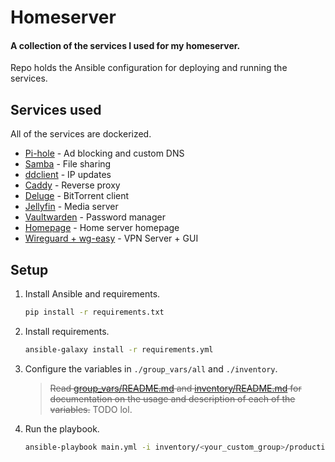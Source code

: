 Homeserver
==========

#### A collection of the services I used for my homeserver.

Repo holds the Ansible configuration for deploying and running the services.

## Services used

All of the services are dockerized.

- [Pi-hole](https://pi-hole.net/) - Ad blocking and custom DNS
- [Samba](https://www.samba.org/) - File sharing
- [ddclient](https://ddclient.net/) - IP updates
- [Caddy](https://caddyserver.com/) - Reverse proxy
- [Deluge](https://deluge-torrent.org/) - BitTorrent client
- [Jellyfin](https://jellyfin.org/) - Media server
- [Vaultwarden](https://github.com/dani-garcia/vaultwarden) - Password manager
- [Homepage](https://gethomepage.dev/) - Home server homepage
- [Wireguard + wg-easy](https://github.com/wg-easy/wg-easy) - VPN Server + GUI

## Setup

1. Install Ansible and requirements.
   ```bash
   pip install -r requirements.txt
   ```
   
2. Install requirements.
   ```bash
   ansible-galaxy install -r requirements.yml
   ```
   
3. Configure the variables in `./group_vars/all` and `./inventory`.

   > ~~Read [group_vars/README.md](group_vars/README.md) and [inventory/README.md](inventory/README.md) for documentation
   on the usage and description of each of the variables.~~
   > TODO lol.

4. Run the playbook.
   ```bash
   ansible-playbook main.yml -i inventory/<your_custom_group>/production.yml
   ```
